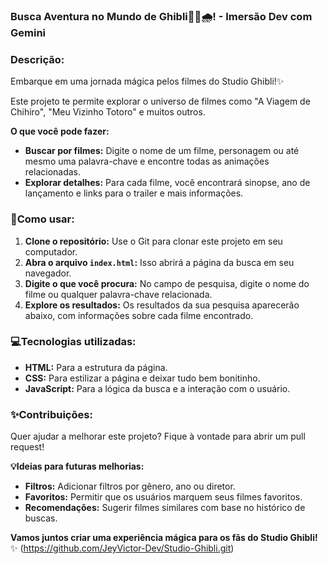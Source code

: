 ### **Busca Aventura no Mundo de Ghibli🐰🌳🌧️**! - **Imersão Dev com Gemini**

### **Descrição:**

Embarque em uma jornada mágica pelos filmes do Studio Ghibli!✨

Este projeto te permite explorar o universo de filmes como "A Viagem de Chihiro", "Meu Vizinho Totoro" e muitos outros. 

**O que você pode fazer:**

* **Buscar por filmes:** Digite o nome de um filme, personagem ou até mesmo uma palavra-chave e encontre todas as animações relacionadas.
* **Explorar detalhes:** Para cada filme, você encontrará sinopse, ano de lançamento e links para o trailer e mais informações.

### **🤔Como usar:**

1. **Clone o repositório:** Use o Git para clonar este projeto em seu computador.
2. **Abra o arquivo `index.html`:** Isso abrirá a página da busca em seu navegador.
3. **Digite o que você procura:** No campo de pesquisa, digite o nome do filme ou qualquer palavra-chave relacionada.
4. **Explore os resultados:** Os resultados da sua pesquisa aparecerão abaixo, com informações sobre cada filme encontrado.

### **💻Tecnologias utilizadas:**

* **HTML:** Para a estrutura da página.
* **CSS:** Para estilizar a página e deixar tudo bem bonitinho.
* **JavaScript:** Para a lógica da busca e a interação com o usuário.

### **✨Contribuições:**

Quer ajudar a melhorar este projeto? Fique à vontade para abrir um pull request! 

**💡Ideias para futuras melhorias:**

* **Filtros:** Adicionar filtros por gênero, ano ou diretor.
* **Favoritos:** Permitir que os usuários marquem seus filmes favoritos.
* **Recomendações:** Sugerir filmes similares com base no histórico de buscas.

**Vamos juntos criar uma experiência mágica para os fãs do Studio Ghibli!** ✨
(https://github.com/JeyVictor-Dev/Studio-Ghibli.git)
 
